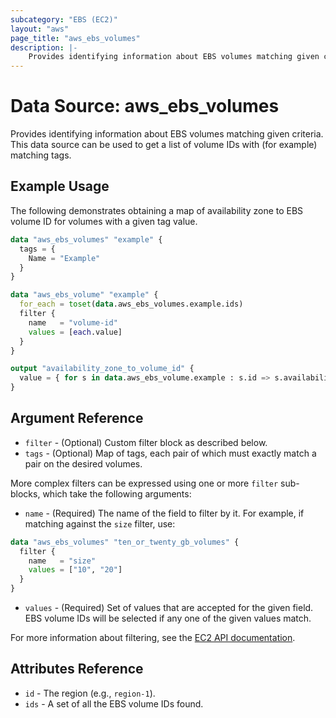 ```yaml
---
subcategory: "EBS (EC2)"
layout: "aws"
page_title: "aws_ebs_volumes"
description: |-
    Provides identifying information about EBS volumes matching given criteria.
---
```


# Data Source: aws_ebs_volumes

Provides identifying information about EBS volumes matching given criteria.
This data source can be used to get a list of volume IDs with (for example) matching tags.

## Example Usage

The following demonstrates obtaining a map of availability zone to EBS volume ID for volumes with a given tag value.

```terraform
data "aws_ebs_volumes" "example" {
  tags = {
    Name = "Example"
  }
}

data "aws_ebs_volume" "example" {
  for_each = toset(data.aws_ebs_volumes.example.ids)
  filter {
    name   = "volume-id"
    values = [each.value]
  }
}

output "availability_zone_to_volume_id" {
  value = { for s in data.aws_ebs_volume.example : s.id => s.availability_zone }
}
```

## Argument Reference

* `filter` - (Optional) Custom filter block as described below.
* `tags` - (Optional) Map of tags, each pair of which must exactly match
  a pair on the desired volumes.

More complex filters can be expressed using one or more `filter` sub-blocks,
which take the following arguments:

* `name` - (Required) The name of the field to filter by it.
For example, if matching against the `size` filter, use:

```terraform
data "aws_ebs_volumes" "ten_or_twenty_gb_volumes" {
  filter {
    name   = "size"
    values = ["10", "20"]
  }
}
```

* `values` - (Required) Set of values that are accepted for the given field.
  EBS volume IDs will be selected if any one of the given values match.

For more information about filtering, see the [EC2 API documentation][describe-volumes].

## Attributes Reference

* `id` - The region (e.g., `region-1`).
* `ids` - A set of all the EBS volume IDs found.

[describe-volumes]: https://docs.cloud.croc.ru/en/api/ec2/volumes/DescribeVolumes.html
[tf-ebs-volume]: ebs_volume.html
